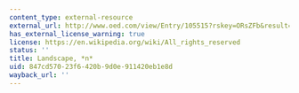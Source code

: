 ```yaml
---
content_type: external-resource
external_url: http://www.oed.com/view/Entry/105515?rskey=ORsZFb&result=1&isAdvanced=false
has_external_license_warning: true
license: https://en.wikipedia.org/wiki/All_rights_reserved
status: ''
title: Landscape, *n*
uid: 847cd570-23f6-420b-9d0e-911420eb1e8d
wayback_url: ''
---
```

